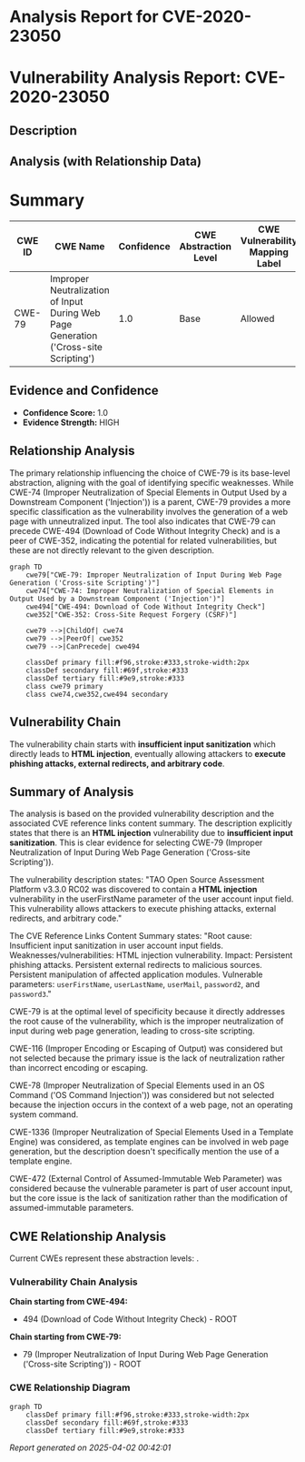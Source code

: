 # Analysis Report for CVE-2020-23050

# Vulnerability Analysis Report: CVE-2020-23050

## Description



## Analysis (with Relationship Data)

# Summary
| CWE ID | CWE Name | Confidence | CWE Abstraction Level | CWE Vulnerability Mapping Label | CWE-Vulnerability Mapping Notes |
|---|---|---|---|---|---|
| CWE-79 | Improper Neutralization of Input During Web Page Generation ('Cross-site Scripting') | 1.0 | Base | Allowed | Primary CWE |

## Evidence and Confidence

*   **Confidence Score:** 1.0
*   **Evidence Strength:** HIGH

## Relationship Analysis
The primary relationship influencing the choice of CWE-79 is its base-level abstraction, aligning with the goal of identifying specific weaknesses. While CWE-74 (Improper Neutralization of Special Elements in Output Used by a Downstream Component ('Injection')) is a parent, CWE-79 provides a more specific classification as the vulnerability involves the generation of a web page with unneutralized input. The tool also indicates that CWE-79 can precede CWE-494 (Download of Code Without Integrity Check) and is a peer of CWE-352, indicating the potential for related vulnerabilities, but these are not directly relevant to the given description.

```mermaid
graph TD
    cwe79["CWE-79: Improper Neutralization of Input During Web Page Generation ('Cross-site Scripting')"]
    cwe74["CWE-74: Improper Neutralization of Special Elements in Output Used by a Downstream Component ('Injection')"]
    cwe494["CWE-494: Download of Code Without Integrity Check"]
    cwe352["CWE-352: Cross-Site Request Forgery (CSRF)"]

    cwe79 -->|ChildOf| cwe74
    cwe79 -->|PeerOf| cwe352
    cwe79 -->|CanPrecede| cwe494

    classDef primary fill:#f96,stroke:#333,stroke-width:2px
    classDef secondary fill:#69f,stroke:#333
    classDef tertiary fill:#9e9,stroke:#333
    class cwe79 primary
    class cwe74,cwe352,cwe494 secondary
```

## Vulnerability Chain
The vulnerability chain starts with **insufficient input sanitization** which directly leads to **HTML injection**, eventually allowing attackers to **execute phishing attacks, external redirects, and arbitrary code**.

## Summary of Analysis
The analysis is based on the provided vulnerability description and the associated CVE reference links content summary. The description explicitly states that there is an **HTML injection** vulnerability due to **insufficient input sanitization**. This is clear evidence for selecting CWE-79 (Improper Neutralization of Input During Web Page Generation ('Cross-site Scripting')).

The vulnerability description states: "TAO Open Source Assessment Platform v3.3.0 RC02 was discovered to contain a **HTML injection** vulnerability in the userFirstName parameter of the user account input field. This vulnerability allows attackers to execute phishing attacks, external redirects, and arbitrary code."

The CVE Reference Links Content Summary states: "Root cause: Insufficient input sanitization in user account input fields. Weaknesses/vulnerabilities: HTML injection vulnerability. Impact: Persistent phishing attacks. Persistent external redirects to malicious sources. Persistent manipulation of affected application modules. Vulnerable parameters: `userFirstName`, `userLastName`, `userMail`, `password2`, and `password3`."

CWE-79 is at the optimal level of specificity because it directly addresses the root cause of the vulnerability, which is the improper neutralization of input during web page generation, leading to cross-site scripting.

CWE-116 (Improper Encoding or Escaping of Output) was considered but not selected because the primary issue is the lack of neutralization rather than incorrect encoding or escaping.

CWE-78 (Improper Neutralization of Special Elements used in an OS Command ('OS Command Injection')) was considered but not selected because the injection occurs in the context of a web page, not an operating system command.

CWE-1336 (Improper Neutralization of Special Elements Used in a Template Engine) was considered, as template engines can be involved in web page generation, but the description doesn't specifically mention the use of a template engine.

CWE-472 (External Control of Assumed-Immutable Web Parameter) was considered because the vulnerable parameter is part of user account input, but the core issue is the lack of sanitization rather than the modification of assumed-immutable parameters.


## CWE Relationship Analysis

Current CWEs represent these abstraction levels: .


### Vulnerability Chain Analysis

**Chain starting from CWE-494:**
- 494 (Download of Code Without Integrity Check) - ROOT


**Chain starting from CWE-79:**
- 79 (Improper Neutralization of Input During Web Page Generation ('Cross-site Scripting')) - ROOT



### CWE Relationship Diagram

```mermaid
graph TD
    classDef primary fill:#f96,stroke:#333,stroke-width:2px
    classDef secondary fill:#69f,stroke:#333
    classDef tertiary fill:#9e9,stroke:#333
```



*Report generated on 2025-04-02 00:42:01*
